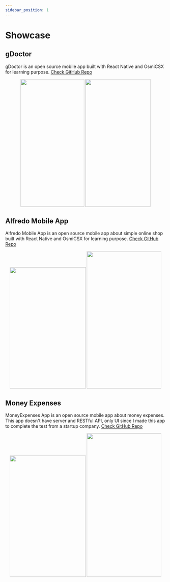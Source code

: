 ```yaml
---
sidebar_position: 1
---
```


# Showcase

## gDoctor
gDoctor is an open source mobile app built with React Native and OsmiCSX for learning purpose. [Check GitHub Repo](https://github.com/libscode/gDoctor)

<p align="center">
  <img src="https://i.imgur.com/kqhqifr.png" width="200px" height="400px;" />
  <img src="https://i.imgur.com/qEYYYzU.png" width="205px" height="400px;" />
</p>

## Alfredo Mobile App
Alfredo Mobile App is an open source mobile app about simple online shop built with React Native and OsmiCSX for learning purpose. [Check GitHub Repo](https://github.com/CloudGakkai/Alfredo-Mobile)

<p align="center">
  <img src="https://i.imgur.com/MLLMHmm.png" width="239px" height="380px;" />
  <img src="https://i.imgur.com/xDGe8Y4.png" width="234px" height="430px;" />
</p>

## Money Expenses
MoneyExpenses App is an open source mobile app about money expenses. This app doesn't have server and RESTful API, only UI since I made this app to complete the test from a startup company. [Check GitHub Repo](https://github.com/DeVoresyah/MoneyExpenses)

<p align="center">
  <img src="https://i.imgur.com/75IS0ov.png" width="239px" height="380px;" />
  <img src="https://i.imgur.com/Zn9Lbaq.png" width="234px" height="450px;" />
</p>
